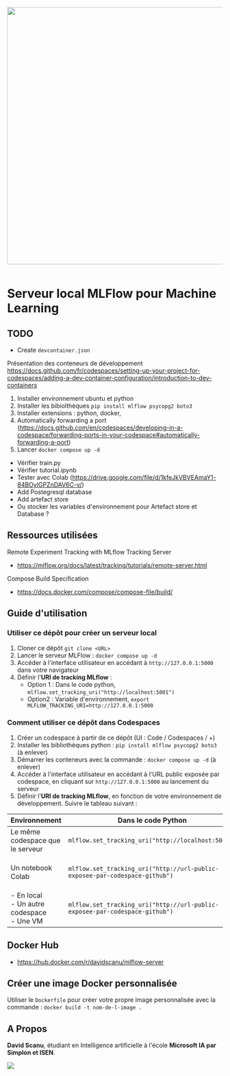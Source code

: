 <img src="https://uploads-ssl.webflow.com/6108e07db6795265f203a636/61f90cbb8c06383f8944720e_ML%20Flow.png" width="600px" style="padding-bottom: 12px;">

# Serveur local MLFlow pour Machine Learning

## TODO

- Create `devcontainer.json`

Présentation des conteneurs de développement
https://docs.github.com/fr/codespaces/setting-up-your-project-for-codespaces/adding-a-dev-container-configuration/introduction-to-dev-containers

1. Installer environnement ubuntu et python
2. Installer les bibiolthèques `pip install mlflow psycopg2 boto3`
3. Installer extensions : python, docker, 
3. Automatically forwarding a port (https://docs.github.com/en/codespaces/developing-in-a-codespace/forwarding-ports-in-your-codespace#automatically-forwarding-a-port)
4. Lancer `docker compose up -d`


- Vérifier train.py
- Vérifier tutorial.ipynb
- Tester avec Colab (https://drive.google.com/file/d/1kfeJkVBVEAmaY1-84BOylGPZnDAV6C-v/)
- Add Postegresql database
- Add artefact store
- Ou stocker les variables d'environnement pour Artefact store et Database ?

## Ressources utilisées

Remote Experiment Tracking with MLflow Tracking Server
- https://mlflow.org/docs/latest/tracking/tutorials/remote-server.html

Compose Build Specification
- https://docs.docker.com/compose/compose-file/build/

## Guide d'utilisation

### Utiliser ce dépôt pour créer un serveur local

1. Cloner ce dépôt `git clone <URL>`
2. Lancer le serveur MLFlow : `docker compose up -d`
3. Accéder à l'interface utilisateur en accédant à `http://127.0.0.1:5000` dans votre navigateur
4. Définir l'**URI de tracking MLflow** :  
   - Option 1 : Dans le code python, `mlflow.set_tracking_uri("http://localhost:5001")` 
   - Option2 : Variable d'environnement, `export MLFLOW_TRACKING_URI=http://127.0.0.1:5000`

### Comment utiliser ce dépôt dans Codespaces

1. Créer un codespace à partir de ce dépôt (UI : Code / Codespaces / +)
2. Installer les bibliothèques python : `pip install mlflow psycopg2 boto3` (à enlever)
3. Démarrer les conteneurs avec la commande : `docker compose up -d` (à enlever)
4. Accéder à l'interface utilisateur en accédant à l'URL public exposée par codespace, en cliquant sur `http://127.0.0.1:5000` au lancement du serveur
5. Définir l'**URI de tracking MLflow**, en fonction de votre environnement de développement. Suivre le tableau suivant :  

| Environnement                      | Dans le code Python                                                                                                 | Configuration variable d'environnement                                                                                                         |
|-----------------------------------|----------------------------------------------------------------------------------------------------------------------|---------------------------------------------------------------------------------------------------------------------------------------------------|
| Le même codespace que le serveur | `mlflow.set_tracking_uri("http://localhost:5001")`        | `export MLFLOW_TRACKING_URI=http://127.0.0.1:5000`                                                                                           |
| Un notebook Colab            | `mlflow.set_tracking_uri("http://url-public-exposee-par-codespace-github")` |     "Secrets" (menu de gauche)<br>Nom : `MLFLOW_TRACKING_URI` </br>Valeur : `http://url-public-exposee-par-codespace-github`                                                                                                                                          |
| - En local <br>- Un autre codespace </br>- Une VM | `mlflow.set_tracking_uri("http://url-public-exposee-par-codespace-github")`                                   | `export MLFLOW_TRACKING_URI=http://url-public-exposee-par-codespace-github`                                                             |




## Docker Hub

- <a href="https://hub.docker.com/r/davidscanu/mlflow-server" target="_BLANK">https://hub.docker.com/r/davidscanu/mlflow-server</a>

## Créer une image Docker personnalisée

Utiliser le `Dockerfile` pour créer votre propre image personnalisée avec la commande :
`docker build -t nom-de-l-image .`

## A Propos

**David Scanu**, étudiant en Intelligence artificielle à l'école **Microsoft IA par Simplon et ISEN**.

<a href="https://www.linkedin.com/in/davidscanu14/"><img src="https://img.shields.io/badge/LinkedIn-0077B5?style=for-the-badge&logo=linkedin&logoColor=white" ></a>